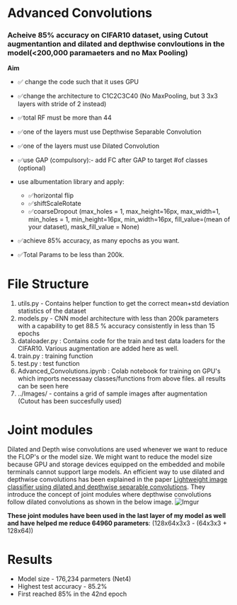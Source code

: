 # Advanced Convolutions

### Acheive 85% accuracy on CIFAR10 dataset, using Cutout augmentantion and dilated and depthwise convloutions in the model(<200,000 paramaeters and no Max  Pooling)

**Aim**

- ✅ change the code such that it uses GPU 

- ✅change the architecture to C1C2C3C40  (No MaxPooling, but 3 3x3 layers with stride of 2 instead)  
- ✅total RF must be more than 44 
- ✅one of the layers must use Depthwise Separable Convolution 
- ✅one of the layers must use Dilated Convolution 
- ✅use GAP (compulsory):- add FC after GAP to target #of classes (optional) 
- use albumentation library and apply:
  - ✅horizontal flip 
  - ✅shiftScaleRotate 
  - ✅coarseDropout (max_holes = 1, max_height=16px, max_width=1, min_holes = 1, min_height=16px, min_width=16px, fill_value=(mean of your dataset), mask_fill_value = None)

- ✅achieve 85% accuracy, as many epochs as you want.
- ✅Total Params to be less than 200k. 


# File Structure
 1. utils.py - Contains helper function to get the correct mean+std deviation statistics of the dataset
2. models.py - CNN model architecture with less than 200k parameters with a capability to get 88.5 % accuracy consistently in less than 15 epochs
3. dataloader.py : Contains code for the train and test data loaders for the CIFAR10. Various augmentation are added here as well.
4. train.py : training function
5. test.py : test function
6. Advanced_Convolutions.ipynb : Colab notebook for training on GPU's which imports necessaay classes/functions from above files. all results can be seen here
7. ../Images/ - contains a grid  of sample images after augmentation (Cutout has been succesfully used)

# Joint modules
Dilated and Depth wise convolutions are used whenever we want to reduce the FLOP's or the model size. We might want to reduce the model size because GPU and storage devices equipped on the embedded and mobile terminals cannot support large models. An efficient way to use dilated and depthwise convolutions has been explained in the paper [Lightweight image classifier using dilated and depthwise separable convolutions](https://www.researchgate.net/publication/345401718_Lightweight_image_classifier_using_dilated_and_depthwise_separable_convolutions). They introduce the concept of joint modules where depthwise convolutions follow dilated convolutions as shown in the below image.
![Imgur](https://imgur.com/mpvnSP9.png)

**These joint modules have been used in the last layer of my model as well and have helped me reduce 64960 parameters**: 
(128x64x3x3 - (64x3x3 + 128x64))


# Results
- Model size - 176,234 parmeters (Net4)
- Highest test accuracy - 85.2%
- First reached 85% in the 42nd epoch 

 
